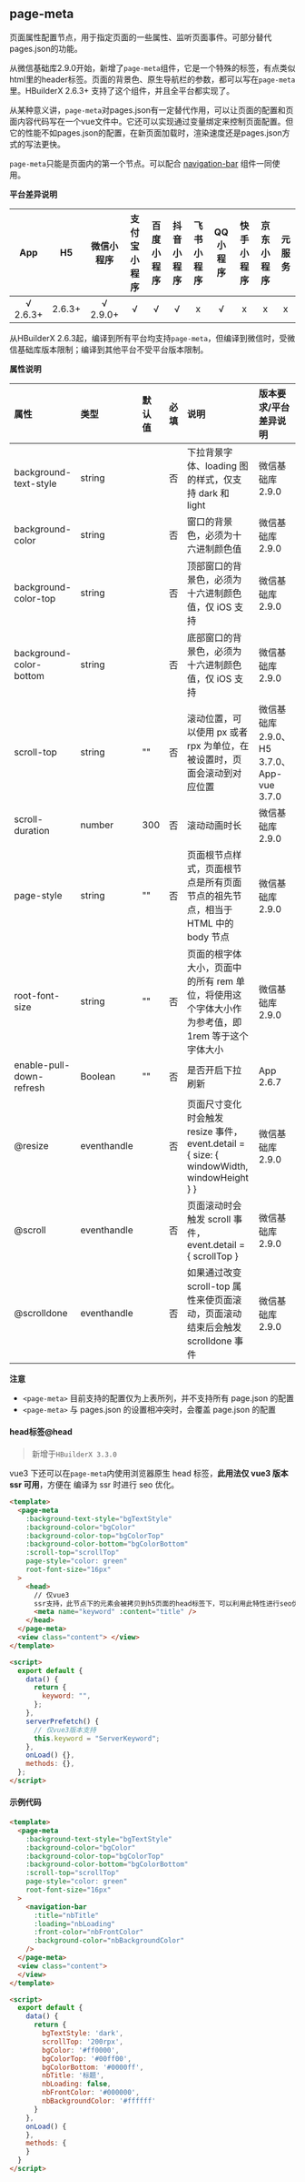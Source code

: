 ## page-meta

页面属性配置节点，用于指定页面的一些属性、监听页面事件。可部分替代pages.json的功能。

从微信基础库2.9.0开始，新增了`page-meta`组件，它是一个特殊的标签，有点类似html里的header标签。页面的背景色、原生导航栏的参数，都可以写在`page-meta`里。HBuilderX 2.6.3+ 支持了这个组件，并且全平台都实现了。

从某种意义讲，`page-meta`对pages.json有一定替代作用，可以让页面的配置和页面内容代码写在一个vue文件中。它还可以实现通过变量绑定来控制页面配置。但它的性能不如pages.json的配置，在新页面加载时，渲染速度还是pages.json方式的写法更快。

`page-meta`只能是页面内的第一个节点。可以配合 [navigation-bar](https://uniapp.dcloud.io/component/navigation-bar) 组件一同使用。

**平台差异说明**

|App|H5|微信小程序|支付宝小程序|百度小程序|抖音小程序|飞书小程序|QQ小程序|快手小程序|京东小程序|元服务|
|:-:|:-:|:-:|:-:|:-:|:-:|:-:|:-:|:-:|:-:|:-:|
|√ 2.6.3+|2.6.3+|√ 2.9.0+|√|√|√|x|√|x|x|x|

<!-- UNIAPPCOMJSON.page-meta.compatibility -->

从HBuilderX 2.6.3起，编译到所有平台均支持`page-meta`，但编译到微信时，受微信基础库版本限制；编译到其他平台不受平台版本限制。

**属性说明**

|属性|类型|默认值|必填|说明|版本要求/平台差异说明|
|:-|:-|:-|:-|:-|:-|
|background-text-style|string||否|下拉背景字体、loading 图的样式，仅支持 dark 和 light|微信基础库 2.9.0|
|background-color|string||否|窗口的背景色，必须为十六进制颜色值|微信基础库 2.9.0|
|background-color-top|string||否|顶部窗口的背景色，必须为十六进制颜色值，仅 iOS 支持|微信基础库 2.9.0|
|background-color-bottom|string||否|底部窗口的背景色，必须为十六进制颜色值，仅 iOS 支持|微信基础库 2.9.0|
|scroll-top|string|""|否|滚动位置，可以使用 px 或者 rpx 为单位，在被设置时，页面会滚动到对应位置|微信基础库 2.9.0、H5 3.7.0、App-vue 3.7.0|
|scroll-duration|number|300|否|滚动动画时长|微信基础库 2.9.0|
|page-style|string|""|否|页面根节点样式，页面根节点是所有页面节点的祖先节点，相当于 HTML 中的 body 节点|微信基础库 2.9.0|
|root-font-size|string|""|否|页面的根字体大小，页面中的所有 rem 单位，将使用这个字体大小作为参考值，即 1rem 等于这个字体大小|微信基础库 2.9.0|
|enable-pull-down-refresh|Boolean|""|否|是否开启下拉刷新|App 2.6.7|
|@resize|eventhandle||否|页面尺寸变化时会触发 resize 事件， event.detail = { size: { windowWidth, windowHeight } }|微信基础库 2.9.0|
|@scroll|eventhandle||否|页面滚动时会触发 scroll 事件， event.detail = { scrollTop }|微信基础库 2.9.0|
|@scrolldone|eventhandle||否|如果通过改变 scroll-top 属性来使页面滚动，页面滚动结束后会触发 scrolldone 事件|微信基础库 2.9.0|


**注意**
- `<page-meta>` 目前支持的配置仅为上表所列，并不支持所有 page.json 的配置
- `<page-meta>` 与 pages.json 的设置相冲突时，会覆盖 page.json 的配置

#### head标签@head

> 新增于`HBuilderX 3.3.0`

vue3 下还可以在`page-meta`内使用浏览器原生 head 标签，**此用法仅 vue3 版本 ssr 可用**，方便在 编译为 ssr 时进行 seo 优化。

```html
<template>
  <page-meta
    :background-text-style="bgTextStyle"
    :background-color="bgColor"
    :background-color-top="bgColorTop"
    :background-color-bottom="bgColorBottom"
    :scroll-top="scrollTop"
    page-style="color: green"
    root-font-size="16px"
  >
    <head>
      // 仅vue3
      ssr支持，此节点下的元素会被拷贝到h5页面的head标签下，可以利用此特性进行seo优化
      <meta name="keyword" :content="title" />
    </head>
  </page-meta>
  <view class="content"> </view>
</template>

<script>
  export default {
    data() {
      return {
        keyword: "",
      };
    },
    serverPrefetch() {
      // 仅vue3版本支持
      this.keyword = "ServerKeyword";
    },
    onLoad() {},
    methods: {},
  };
</script>
```


#### 示例代码

```html
<template>
  <page-meta
    :background-text-style="bgTextStyle"
    :background-color="bgColor"
    :background-color-top="bgColorTop"
    :background-color-bottom="bgColorBottom"
    :scroll-top="scrollTop"
    page-style="color: green"
    root-font-size="16px"
  >
    <navigation-bar
      :title="nbTitle"
      :loading="nbLoading"
      :front-color="nbFrontColor"
      :background-color="nbBackgroundColor"
    />
  </page-meta>
  <view class="content">
  </view>
</template>

<script>
  export default {
    data() {
      return {
        bgTextStyle: 'dark',
        scrollTop: '200rpx',
        bgColor: '#ff0000',
        bgColorTop: '#00ff00',
        bgColorBottom: '#0000ff',
        nbTitle: '标题',
        nbLoading: false,
        nbFrontColor: '#000000',
        nbBackgroundColor: '#ffffff'
      }
    },
    onLoad() {
    },
    methods: {
    }
  }
</script>
```
